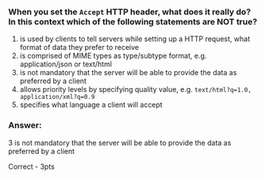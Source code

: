 ### When you set the `Accept` HTTP header, what does it really do? In this context which of the following statements are NOT true?

1. is used by clients to tell servers while setting up a HTTP request, what format of data they prefer to receive
1. is comprised of MIME types as type/subtype format, e.g. application/json or text/html
1. is not mandatory that the server will be able to provide the data as preferred by a client
1. allows priority levels by specifying quality value, e.g. `text/html?q=1.0, application/xml?q=0.9`
1. specifies what language a client will accept

### Answer:

3 is not mandatory that the server will be able to provide the data as preferred by a client

Correct - 3pts